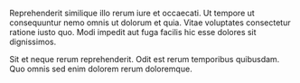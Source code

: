 Reprehenderit similique illo rerum iure et occaecati. Ut tempore ut consequuntur nemo omnis ut dolorum et quia. Vitae voluptates consectetur ratione iusto quo. Modi impedit aut fuga facilis hic esse dolores sit dignissimos.
 Sit et neque rerum reprehenderit. Odit est rerum temporibus quibusdam. Quo omnis sed enim dolorem rerum doloremque.